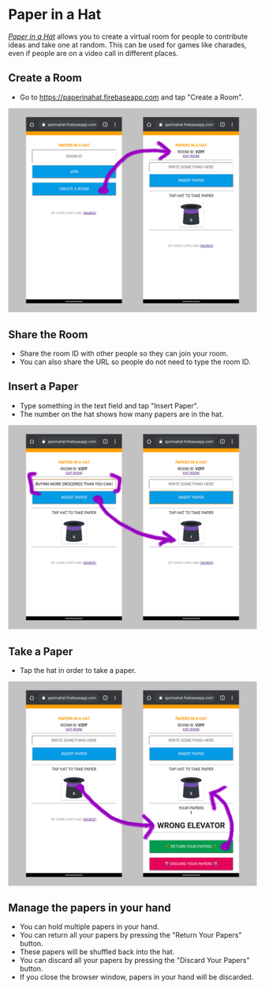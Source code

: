 # Paper in a Hat
[_Paper in a Hat_](https://paperinahat.firebaseapp.com) allows you to
create a virtual room for people to contribute ideas and take one at random.
This can be used for games like charades, even if people are on a video call
in different places.

## Create a Room
* Go to https://paperinahat.firebaseapp.com and tap "Create a Room".

![Screenshot of creating a room](Screenshot_Create_a_Room.jpg)

## Share the Room
* Share the room ID with other people so they can join your room.
* You can also share the URL so people do not need to type the room ID.

## Insert a Paper
* Type something in the text field and tap "Insert Paper".
* The number on the hat shows how many papers are in the hat.

![Screenshot of writing something to insert a paper to the hat](Screenshot_Insert_a_Paper.jpg)

## Take a Paper
* Tap the hat in order to take a paper.

![Screenshot of taking a paper from the hat and putting it back](Screenshot_Take_a_Paper.jpg)

## Manage the papers in your hand
* You can hold multiple papers in your hand.
* You can return all your papers by pressing the "Return Your Papers" button.
 * These papers will be shuffled back into the hat.
* You can discard all your papers by pressing the "Discard Your Papers" button.
* If you close the browser window, papers in your hand will be discarded.


